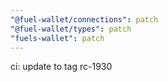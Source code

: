 ```yaml
---
"@fuel-wallet/connections": patch
"@fuel-wallet/types": patch
"fuels-wallet": patch
---
```


ci: update to tag rc-1930
